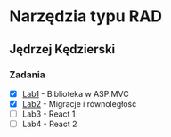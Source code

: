 # Narzędzia typu RAD
## Jędrzej Kędzierski

### Zadania
- [X] [Lab1](./lab1/lab1_readme.md) - Biblioteka w ASP.MVC
- [X] [Lab2](./lab2/lab2_readme.md) - Migracje i równoległość
- [ ] Lab3 - React 1
- [ ] Lab4 - React 2